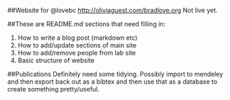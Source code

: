 ##Website for @lovebc http://oliviaguest.com/bradlove.org 
Not live yet. 

##These are README.md sections that need filling in:

1. How to write a blog post (markdown etc)
2. How to add/update sections of main site
3. How to add/remove people from lab site
4. Basic structure of website

##Publications
Definitely need some tidying. Possibly import to mendeley and then export back out as a bibtex and then use that as a database to create something pretty/useful. 
